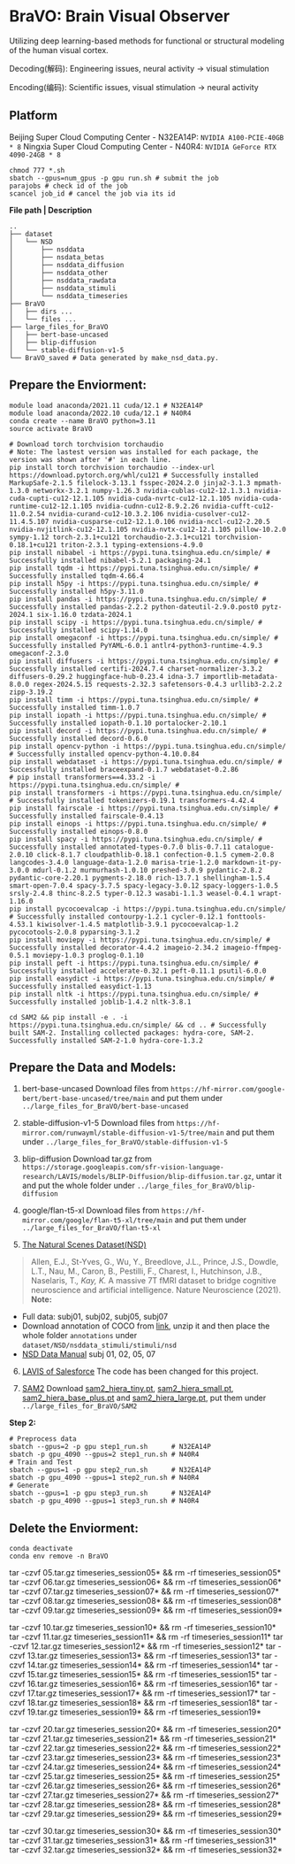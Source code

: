 # BraVO: Brain Visual Observer
Utilizing deep learning-based methods for functional or structural modeling of the human visual cortex.

Decoding(解码): Engineering issues, neural activity $\rightarrow$ visual stimulation 

Encoding(编码): Scientific issues, visual stimulation $\rightarrow$ neural activity

## Platform
Beijing Super Cloud Computing Center - N32EA14P: `NVIDIA A100-PCIE-40GB * 8`
Ningxia Super Cloud Computing Center - N40R4:    `NVIDIA GeForce RTX 4090-24GB * 8`
``` shell
chmod 777 *.sh
sbatch --gpus=num_gpus -p gpu run.sh # submit the job
parajobs # check id of the job
scancel job_id # cancel the job via its id
```

**File path | Description**
``` shell
..
├── dataset
│   └── NSD
│       ├── nsddata
│       ├── nsdata_betas
│       ├── nsddata_diffusion
│       ├── nsddata_other
│       ├── nsddata_rawdata
│       ├── nsddata_stimuli
│       └── nsddata_timeseries
├── BraVO
│   ├── dirs ...
│   └── files ...
├── large_files_for_BraVO 
│   ├── bert-base-uncased
│   ├── blip-diffusion
│   └── stable-diffusion-v1-5
└── BraVO_saved # Data generated by make_nsd_data.py.
```

## Prepare the Enviorment:
``` shell
module load anaconda/2021.11 cuda/12.1 # N32EA14P
module load anaconda/2022.10 cuda/12.1 # N40R4
conda create --name BraVO python=3.11
source activate BraVO

# Download torch torchvision torchaudio
# Note: The lastest version was installed for each package, the version was shown after '#' in each line.
pip install torch torchvision torchaudio --index-url https://download.pytorch.org/whl/cu121 # Successfully installed MarkupSafe-2.1.5 filelock-3.13.1 fsspec-2024.2.0 jinja2-3.1.3 mpmath-1.3.0 networkx-3.2.1 numpy-1.26.3 nvidia-cublas-cu12-12.1.3.1 nvidia-cuda-cupti-cu12-12.1.105 nvidia-cuda-nvrtc-cu12-12.1.105 nvidia-cuda-runtime-cu12-12.1.105 nvidia-cudnn-cu12-8.9.2.26 nvidia-cufft-cu12-11.0.2.54 nvidia-curand-cu12-10.3.2.106 nvidia-cusolver-cu12-11.4.5.107 nvidia-cusparse-cu12-12.1.0.106 nvidia-nccl-cu12-2.20.5 nvidia-nvjitlink-cu12-12.1.105 nvidia-nvtx-cu12-12.1.105 pillow-10.2.0 sympy-1.12 torch-2.3.1+cu121 torchaudio-2.3.1+cu121 torchvision-0.18.1+cu121 triton-2.3.1 typing-extensions-4.9.0
pip install nibabel -i https://pypi.tuna.tsinghua.edu.cn/simple/ # Successfully installed nibabel-5.2.1 packaging-24.1
pip install tqdm -i https://pypi.tuna.tsinghua.edu.cn/simple/ # Successfully installed tqdm-4.66.4
pip install h5py -i https://pypi.tuna.tsinghua.edu.cn/simple/ # Successfully installed h5py-3.11.0
pip install pandas -i https://pypi.tuna.tsinghua.edu.cn/simple/ # Successfully installed pandas-2.2.2 python-dateutil-2.9.0.post0 pytz-2024.1 six-1.16.0 tzdata-2024.1
pip install scipy -i https://pypi.tuna.tsinghua.edu.cn/simple/ # Successfully installed scipy-1.14.0
pip install omegaconf -i https://pypi.tuna.tsinghua.edu.cn/simple/ # Successfully installed PyYAML-6.0.1 antlr4-python3-runtime-4.9.3 omegaconf-2.3.0
pip install diffusers -i https://pypi.tuna.tsinghua.edu.cn/simple/ # Successfully installed certifi-2024.7.4 charset-normalizer-3.3.2 diffusers-0.29.2 huggingface-hub-0.23.4 idna-3.7 importlib-metadata-8.0.0 regex-2024.5.15 requests-2.32.3 safetensors-0.4.3 urllib3-2.2.2 zipp-3.19.2
pip install timm -i https://pypi.tuna.tsinghua.edu.cn/simple/ # Successfully installed timm-1.0.7
pip install iopath -i https://pypi.tuna.tsinghua.edu.cn/simple/ # Successfully installed iopath-0.1.10 portalocker-2.10.1
pip install decord -i https://pypi.tuna.tsinghua.edu.cn/simple/ # Successfully installed decord-0.6.0
pip install opencv-python -i https://pypi.tuna.tsinghua.edu.cn/simple/ # Successfully installed opencv-python-4.10.0.84
pip install webdataset -i https://pypi.tuna.tsinghua.edu.cn/simple/ # Successfully installed braceexpand-0.1.7 webdataset-0.2.86
# pip install transformers==4.33.2 -i https://pypi.tuna.tsinghua.edu.cn/simple/ # 
pip install transformers -i https://pypi.tuna.tsinghua.edu.cn/simple/ # Successfully installed tokenizers-0.19.1 transformers-4.42.4
pip install fairscale -i https://pypi.tuna.tsinghua.edu.cn/simple/ # Successfully installed fairscale-0.4.13
pip install einops -i https://pypi.tuna.tsinghua.edu.cn/simple/ # Successfully installed einops-0.8.0
pip install spacy -i https://pypi.tuna.tsinghua.edu.cn/simple/ # Successfully installed annotated-types-0.7.0 blis-0.7.11 catalogue-2.0.10 click-8.1.7 cloudpathlib-0.18.1 confection-0.1.5 cymem-2.0.8 langcodes-3.4.0 language-data-1.2.0 marisa-trie-1.2.0 markdown-it-py-3.0.0 mdurl-0.1.2 murmurhash-1.0.10 preshed-3.0.9 pydantic-2.8.2 pydantic-core-2.20.1 pygments-2.18.0 rich-13.7.1 shellingham-1.5.4 smart-open-7.0.4 spacy-3.7.5 spacy-legacy-3.0.12 spacy-loggers-1.0.5 srsly-2.4.8 thinc-8.2.5 typer-0.12.3 wasabi-1.1.3 weasel-0.4.1 wrapt-1.16.0
pip install pycocoevalcap -i https://pypi.tuna.tsinghua.edu.cn/simple/ # Successfully installed contourpy-1.2.1 cycler-0.12.1 fonttools-4.53.1 kiwisolver-1.4.5 matplotlib-3.9.1 pycocoevalcap-1.2 pycocotools-2.0.8 pyparsing-3.1.2
pip install moviepy -i https://pypi.tuna.tsinghua.edu.cn/simple/ # Successfully installed decorator-4.4.2 imageio-2.34.2 imageio-ffmpeg-0.5.1 moviepy-1.0.3 proglog-0.1.10
pip install peft -i https://pypi.tuna.tsinghua.edu.cn/simple/ # Successfully installed accelerate-0.32.1 peft-0.11.1 psutil-6.0.0
pip install easydict -i https://pypi.tuna.tsinghua.edu.cn/simple/ # Successfully installed easydict-1.13
pip install nltk -i https://pypi.tuna.tsinghua.edu.cn/simple/ # Successfully installed joblib-1.4.2 nltk-3.8.1

cd SAM2 && pip install -e . -i https://pypi.tuna.tsinghua.edu.cn/simple/ && cd .. # Successfully built SAM-2. Installing collected packages: hydra-core, SAM-2. Successfully installed SAM-2-1.0 hydra-core-1.3.2
```

## Prepare the Data and Models:
1. bert-base-uncased
Download files from `https://hf-mirror.com/google-bert/bert-base-uncased/tree/main` and put them under `../large_files_for_BraVO/bert-base-uncased` <br>

2. stable-diffusion-v1-5
Download files from `https://hf-mirror.com/runwayml/stable-diffusion-v1-5/tree/main` and put them under `../large_files_for_BraVO/stable-diffusion-v1-5` <br>

3. blip-diffusion
Download tar.gz from `https://storage.googleapis.com/sfr-vision-language-research/LAVIS/models/BLIP-Diffusion/blip-diffusion.tar.gz`, untar it and put the whole folder under `../large_files_for_BraVO/blip-diffusion`  <br>

4. google/flan-t5-xl
Download files from `https://hf-mirror.com/google/flan-t5-xl/tree/main` and put them under `../large_files_for_BraVO/flan-t5-xl`

5. [The Natural Scenes Dataset(NSD)](https://naturalscenesdataset.org/)
> Allen, E.J., St-Yves, G., Wu, Y., Breedlove, J.L., Prince, J.S., Dowdle, L.T., Nau, M., Caron, B., Pestilli, F., Charest, I., Hutchinson, J.B., Naselaris, T.*, Kay, K.* A massive 7T fMRI dataset to bridge cognitive neuroscience and artificial intelligence. Nature Neuroscience (2021).
**Note:**
- Full data: subj01, subj02, subj05, subj07
- Download annotation of COCO from [link](http://images.cocodataset.org/annotations/annotations_trainval2017.zip), unzip it and then place the whole folder `annotations` under `dataset/NSD/nsddata_stimuli/stimuli/nsd`
- [NSD Data Manual](https://cvnlab.slite.page/p/CT9Fwl4_hc/NSD-Data-Manual)
subj 01, 02, 05, 07

6. [LAVIS of Salesforce](https://github.com/salesforce/LAVIS)
The code has been changed for this project.

7. [SAM2](https://github.com/facebookresearch/segment-anything-2.git)
Download [sam2_hiera_tiny.pt](https://dl.fbaipublicfiles.com/segment_anything_2/072824/sam2_hiera_tiny.pt), [sam2_hiera_small.pt](https://dl.fbaipublicfiles.com/segment_anything_2/072824/sam2_hiera_small.pt), [sam2_hiera_base_plus.pt](https://dl.fbaipublicfiles.com/segment_anything_2/072824/sam2_hiera_base_plus.pt) and [sam2_hiera_large.pt](https://dl.fbaipublicfiles.com/segment_anything_2/072824/sam2_hiera_large.pt), put them under `../large_files_for_BraVO/SAM2`


**Step 2:**
``` shell
# Preprocess data
sbatch --gpus=2 -p gpu step1_run.sh      # N32EA14P
sbatch -p gpu_4090 --gpus=2 step1_run.sh # N40R4
# Train and Test
sbatch --gpus=1 -p gpu step2_run.sh      # N32EA14P
sbatch -p gpu_4090 --gpus=1 step2_run.sh # N40R4
# Generate
sbatch --gpus=1 -p gpu step3_run.sh      # N32EA14P
sbatch -p gpu_4090 --gpus=1 step3_run.sh # N40R4
```

## Delete the Enviorment:
``` shell
conda deactivate
conda env remove -n BraVO
```


tar -czvf 05.tar.gz timeseries_session05* && rm -rf timeseries_session05*
tar -czvf 06.tar.gz timeseries_session06* && rm -rf timeseries_session06*
tar -czvf 07.tar.gz timeseries_session07* && rm -rf timeseries_session07*
tar -czvf 08.tar.gz timeseries_session08* && rm -rf timeseries_session08*
tar -czvf 09.tar.gz timeseries_session09* && rm -rf timeseries_session09*

tar -czvf 10.tar.gz timeseries_session10* && rm -rf timeseries_session10*
tar -czvf 11.tar.gz timeseries_session11* && rm -rf timeseries_session11*
tar -czvf 12.tar.gz timeseries_session12* && rm -rf timeseries_session12*
tar -czvf 13.tar.gz timeseries_session13* && rm -rf timeseries_session13*
tar -czvf 14.tar.gz timeseries_session14* && rm -rf timeseries_session14*
tar -czvf 15.tar.gz timeseries_session15* && rm -rf timeseries_session15*
tar -czvf 16.tar.gz timeseries_session16* && rm -rf timeseries_session16*
tar -czvf 17.tar.gz timeseries_session17* && rm -rf timeseries_session17*
tar -czvf 18.tar.gz timeseries_session18* && rm -rf timeseries_session18*
tar -czvf 19.tar.gz timeseries_session19* && rm -rf timeseries_session19*

tar -czvf 20.tar.gz timeseries_session20* && rm -rf timeseries_session20*
tar -czvf 21.tar.gz timeseries_session21* && rm -rf timeseries_session21*
tar -czvf 22.tar.gz timeseries_session22* && rm -rf timeseries_session22*
tar -czvf 23.tar.gz timeseries_session23* && rm -rf timeseries_session23*
tar -czvf 24.tar.gz timeseries_session24* && rm -rf timeseries_session24*
tar -czvf 25.tar.gz timeseries_session25* && rm -rf timeseries_session25*
tar -czvf 26.tar.gz timeseries_session26* && rm -rf timeseries_session26*
tar -czvf 27.tar.gz timeseries_session27* && rm -rf timeseries_session27*
tar -czvf 28.tar.gz timeseries_session28* && rm -rf timeseries_session28*
tar -czvf 29.tar.gz timeseries_session29* && rm -rf timeseries_session29*

tar -czvf 30.tar.gz timeseries_session30* && rm -rf timeseries_session30*
tar -czvf 31.tar.gz timeseries_session31* && rm -rf timeseries_session31*
tar -czvf 32.tar.gz timeseries_session32* && rm -rf timeseries_session32*